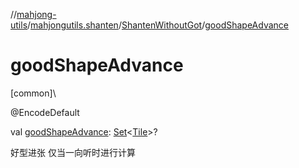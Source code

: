 //[mahjong-utils](../../../index.md)/[mahjongutils.shanten](../index.md)/[ShantenWithoutGot](index.md)/[goodShapeAdvance](good-shape-advance.md)

# goodShapeAdvance

[common]\

@EncodeDefault

val [goodShapeAdvance](good-shape-advance.md): [Set](https://kotlinlang.org/api/latest/jvm/stdlib/kotlin.collections/-set/index.html)&lt;[Tile](../../mahjongutils.models/-tile/index.md)&gt;?

好型进张 仅当一向听时进行计算
